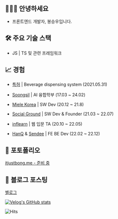 ## 🧑🏻‍💻  안녕하세요
- 프론트엔드 개발자, 봉승우입니다.

## 🛠  주요 기술 스택
- JS | TS 및 관련 프레임워크

## 📈  경험
- [특허](http://kpat.kipris.or.kr/kpat/biblioa.do?method=biblioFrame&start=biblio&searchFg=N&KeyWord=1020190116920&applno=1020190116920&Gubun=1&sCurrPage=1&searchFg=N&expression=1020190116920&openPageId=View01&isMyConcern=N&isMyFolder=N&config=/main/sharePage_KR.jsp,%20className=jeus_jspwork._main._700_sharePage_5fKR_5fjsp,%20jspUri=%27/main/sharePage_KR.jsp) | Beverage dispensing system  (2021.05.31)

- [Soongsil](https://ssu.ac.kr/) | AI 융합학부 (17.03 ~ 24.02) 
- [Miele Korea](https://www.miele.co.kr/) | SW Dev (20.12 ~ 21.8)
- [Social Ground]() | SW Dev & Founder (21.03 ~ 22.07)
- [inflearn](https://www.inflearn.com) | 웹 입문 TA (20.10 ~ 22.05)
- [HanQ]() & [Sendee]() | FE BE Dev (22.02 ~ 22.12)

## 🎁  포토폴리오
[itjustbong.me - 준비 중](https://github.com/itjustbong)

## 🚀  블로그 포스팅

[벨로그](https://velog.io/@qhdgkdbs)

[![Velog's GitHub stats](https://velog-readme-stats.vercel.app/api?name=qhdgkdbs)](https://velog.io/@qhdgkdbs)

![Hits](https://hits.seeyoufarm.com/api/count/incr/badge.svg?url=https%3A%2F%2Fgithub.com%2Fqhdgkdbs)





